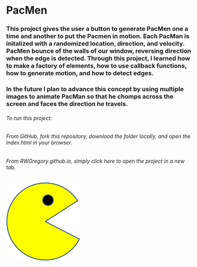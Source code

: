 # PacMen

### This project gives the user a button to generate PacMen one a time and another to put the Pacmen in motion.  Each PacMan is initalized with a randomized location, direction, and velocity. PacMen bounce of the walls of our window, reversing direction when the edge is detected. Through this project, I learned how to make a factory of elements, how to use callback functions, how to generate motion, and how to detect edges.

### In the future I plan to advance this concept by using multiple images to animate PacMan so that he chomps across the screen and faces the direction he travels. 

###### To run this project: 

###### From GitHub, fork this repository, download the folder locally, and open the index.html in your browser.

###### From RWGregory.github.io, simply click here to open the project in a new tab.

<img src="./images/PacMan1.png" width="200">
